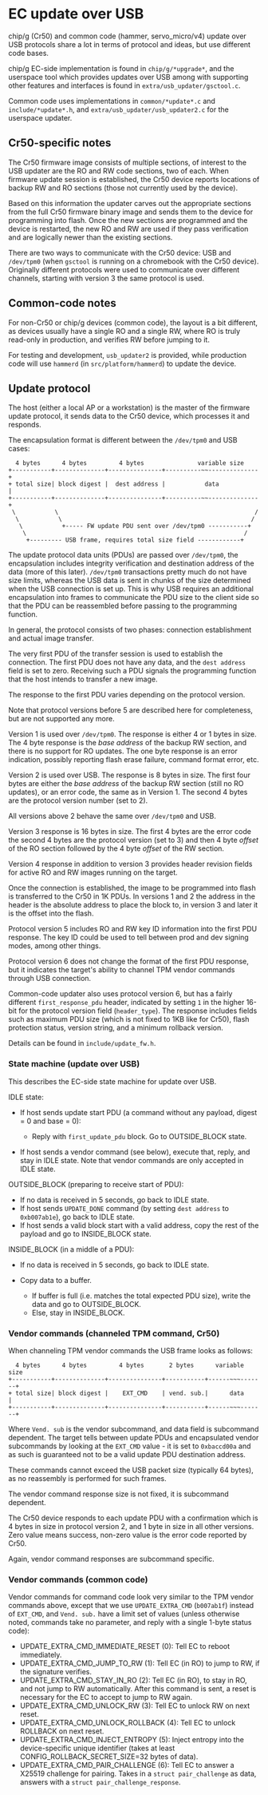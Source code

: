 EC update over USB
==================

chip/g (Cr50) and common code (hammer, servo_micro/v4) update over USB protocols
share a lot in terms of protocol and ideas, but use different code bases.

chip/g EC-side implementation is found in `chip/g/*upgrade*`, and the
userspace tool which provides updates over USB among with supporting other
features and interfaces is found in `extra/usb_updater/gsctool.c`.

Common code uses implementations in `common/*update*.c` and
`include/*update*.h`, and `extra/usb_updater/usb_updater2.c` for the userspace
updater.

Cr50-specific notes
-------------------

The Cr50 firmware image consists of multiple sections, of interest to the
USB updater are the RO and RW code sections, two of each. When firmware update
session is established, the Cr50 device reports locations of backup RW and RO
sections (those not currently used by the device).

Based on this information the updater carves out the appropriate sections from
the full Cr50 firmware binary image and sends them to the device for
programming into flash. Once the new sections are programmed and the device
is restarted, the new RO and RW are used if they pass verification and are
logically newer than the existing sections.

There are two ways to communicate with the Cr50 device: USB and `/dev/tpm0`
(when `gsctool` is running on a chromebook with the Cr50 device). Originally
different protocols were used to communicate over different channels,
starting with version 3 the same protocol is used.

Common-code notes
-----------------

For non-Cr50 or chip/g devices (common code), the layout is a bit different,
as devices usually have a single RO and a single RW, where RO is truly read-only
in production, and verifies RW before jumping to it.

For testing and development, `usb_updater2` is provided, while production code
will use `hammerd` (in `src/platform/hammerd`) to update the device.

Update protocol
---------------

The host (either a local AP or a workstation) is the master of the firmware
update protocol, it sends data to the Cr50 device, which processes it and
responds.

The encapsulation format is different between the `/dev/tpm0` and USB cases:

      4 bytes      4 bytes         4 bytes               variable size
    +-----------+--------------+---------------+----------~~--------------+
    + total size| block digest |  dest address |           data           |
    +-----------+--------------+---------------+----------~~--------------+
     \           \                                                       /
      \           \                                                     /
       \           +----- FW update PDU sent over /dev/tpm0 -----------+
        \                                                             /
         +--------- USB frame, requires total size field ------------+

The update protocol data units (PDUs) are passed over `/dev/tpm0`, the
encapsulation includes integrity verification and destination address of
the data (more of this later). `/dev/tpm0` transactions pretty much do not
have size limits, whereas the USB data is sent in chunks of the size
determined when the USB connection is set up. This is why USB requires an
additional encapsulation into frames to communicate the PDU size to the
client side so that the PDU can be reassembled before passing to the
programming function.

In general, the protocol consists of two phases: connection establishment
and actual image transfer.

The very first PDU of the transfer session is used to establish the
connection. The first PDU does not have any data, and the `dest address`
field is set to zero. Receiving such a PDU signals the programming function
that the host intends to transfer a new image.

The response to the first PDU varies depending on the protocol version.

Note that protocol versions before 5 are described here for completeness,
but are not supported any more.

Version 1 is used over `/dev/tpm0`. The response is either 4 or 1 bytes in
size. The 4 byte response is the *base address* of the backup RW section,
and there is no support for RO updates. The one byte response is an error
indication, possibly reporting flash erase failure, command format error, etc.

Version 2 is used over USB. The response is 8 bytes in size. The first four
bytes are either the *base address* of the backup RW section (still no RO
updates), or an error code, the same as in Version 1. The second 4 bytes
are the protocol version number (set to 2).

All versions above 2 behave the same over `/dev/tpm0` and USB.

Version 3 response is 16 bytes in size. The first 4 bytes are the error code
the second 4 bytes are the protocol version (set to 3) and then 4 byte
*offset* of the RO section followed by the 4 byte *offset* of the RW section.

Version 4 response in addition to version 3 provides header revision fields
for active RO and RW images running on the target.

Once the connection is established, the image to be programmed into flash
is transferred to the Cr50 in 1K PDUs. In versions 1 and 2 the address in
the header is the absolute address to place the block to, in version 3 and
later it is the offset into the flash.

Protocol version 5 includes RO and RW key ID information into the first PDU
response. The key ID could be used to tell between prod and dev signing
modes, among other things.

Protocol version 6 does not change the format of the first PDU response,
but it indicates the target's ability to channel TPM vendor commands
through USB connection.

Common-code updater also uses protocol version 6, but has a fairly different
`first_response_pdu` header, indicated by setting `1` in the higher 16-bit for
the protocol version field (`header_type`). The response includes fields
such as maximum PDU size (which is not fixed to 1KB like for Cr50), flash
protection status, version string, and a minimum rollback version.

Details can be found in `include/update_fw.h`.

### State machine (update over USB)

This describes the EC-side state machine for update over USB.

IDLE state:

* If host sends update start PDU (a command without any payload, digest = 0
  and base = 0):

  * Reply with `first_update_pdu` block. Go to OUTSIDE_BLOCK state.

* If host sends a vendor command (see below), execute that, reply, and stay
  in IDLE state. Note that vendor commands are only accepted in IDLE state.

OUTSIDE_BLOCK (preparing to receive start of PDU):

* If no data is received in 5 seconds, go back to IDLE state.
* If host sends `UPDATE_DONE` command (by setting `dest address` to
  `0xb007ab1e`), go back to IDLE state.
* If host sends a valid block start with a valid address, copy the rest
  of the payload and go to INSIDE_BLOCK state.

INSIDE_BLOCK (in a middle of a PDU):

* If no data is received in 5 seconds, go back to IDLE state.
* Copy data to a buffer.

  * If buffer is full (i.e. matches the total expected PDU size), write the
    data and go to OUTSIDE_BLOCK.
  * Else, stay in INSIDE_BLOCK.

### Vendor commands (channeled TPM command, Cr50)

When channeling TPM vendor commands the USB frame looks as follows:

      4 bytes      4 bytes         4 bytes       2 bytes      variable size
    +-----------+--------------+---------------+-----------+------~~~-------+
    + total size| block digest |    EXT_CMD    | vend. sub.|      data      |
    +-----------+--------------+---------------+-----------+------~~~-------+

Where `Vend. sub` is the vendor subcommand, and data field is subcommand
dependent. The target tells between update PDUs and encapsulated vendor
subcommands by looking at the `EXT_CMD` value - it is set to `0xbaccd00a` and
as such is guaranteed not to be a valid update PDU destination address.

These commands cannot exceed the USB packet size (typically 64 bytes), as
no reassembly is performed for such frames.

The vendor command response size is not fixed, it is subcommand dependent.

The Cr50 device responds to each update PDU with a confirmation which is 4
bytes in size in protocol version 2, and 1 byte in size in all other
versions. Zero value means success, non-zero value is the error code
reported by Cr50.

Again, vendor command responses are subcommand specific.

### Vendor commands (common code)

Vendor commands for command code look very similar to the TPM vendor commands
above, except that we use `UPDATE_EXTRA_CMD` (`b007ab1f`) instead of `EXT_CMD`,
and `Vend. sub.` have a limit set of values (unless otherwise noted, commands
take no parameter, and reply with a single 1-byte status code):

* UPDATE_EXTRA_CMD_IMMEDIATE_RESET (0): Tell EC to reboot immediately.
* UPDATE_EXTRA_CMD_JUMP_TO_RW (1): Tell EC (in RO) to jump to RW, if the
  signature verifies.
* UPDATE_EXTRA_CMD_STAY_IN_RO (2): Tell EC (in RO), to stay in RO, and not
  jump to RW automatically. After this command is sent, a reset is necessary
  for the EC to accept to jump to RW again.
* UPDATE_EXTRA_CMD_UNLOCK_RW (3): Tell EC to unlock RW on next reset.
* UPDATE_EXTRA_CMD_UNLOCK_ROLLBACK (4): Tell EC to unlock ROLLBACK on next reset.
* UPDATE_EXTRA_CMD_INJECT_ENTROPY (5): Inject entropy into the device-specific
  unique identifier (takes at least CONFIG_ROLLBACK_SECRET_SIZE=32 bytes of
  data).
* UPDATE_EXTRA_CMD_PAIR_CHALLENGE (6): Tell EC to answer a X25519 challenge
  for pairing. Takes in a `struct pair_challenge` as data, answers with a
  `struct pair_challenge_response`.
